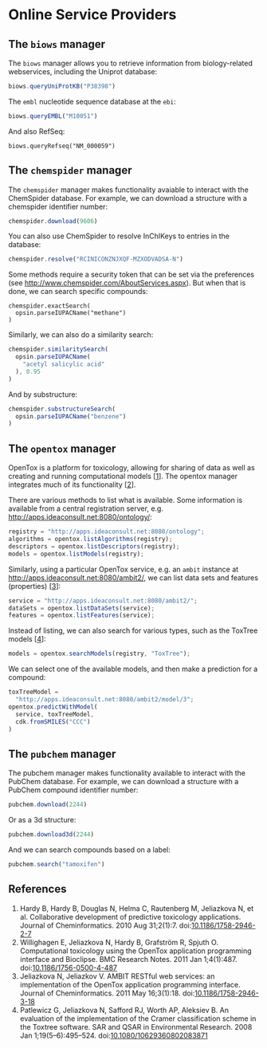 # Online Service Providers

## The `biows` manager

The `biows` manager allows you to retrieve information from biology-related
webservices, including the Uniprot
database:

```javascript
biows.queryUniProtKB("P38398")
```

The `embl` nucleotide sequence database at the `ebi`:

```js
biows.queryEMBL("M10051")
```

And also RefSeq:

```
biows.queryRefseq("NM_000059")
```

## The `chemspider` manager

The `chemspider` manager makes functionality avaiable to interact with the
ChemSpider database. For example, we can download a structure
with a chemspider identifier number:

```js
chemspider.download(9606)
```

You can also use ChemSpider to resolve InChIKeys to entries in the
database:

```js
chemspider.resolve("RCINICONZNJXQF-MZXODVADSA-N")
```

Some methods require a security token that can be set via the preferences (see
http://www.chemspider.com/AboutServices.aspx). But when that is done, we
can search specific compounds:

```
chemspider.exactSearch(
  opsin.parseIUPACName("methane")
)
```

Similarly, we can also do a similarity search:

```js
chemspider.similaritySearch(
  opsin.parseIUPACName(
    "acetyl salicylic acid"
  ), 0.95
)
```

And by substructure:

```js
chemspider.substructureSearch(
  opsin.parseIUPACName("benzene")
)
```

## The `opentox` manager

OpenTox is a platform for toxicology, allowing for sharing of
data as well as creating and running computational models [<a href="#citeref1">1</a>].
The opentox manager integrates much of its functionality [<a href="#citeref2">2</a>].

There are various methods to list what is available. Some information is
available from a central registration server, e.g.
http://apps.ideaconsult.net:8080/ontology/:

```js
registry = "http://apps.ideaconsult.net:8080/ontology";
algorithms = opentox.listAlgorithms(registry);
descriptors = opentox.listDescriptors(registry);
models = opentox.listModels(registry);
```

Similarly, using a particular OpenTox service, e.g. an
`ambit` instance at
http://apps.ideaconsult.net:8080/ambit2/, we
can list data sets and features
(properties) [<a href="#citeref3">3</a>]:

```js
service = "http://apps.ideaconsult.net:8080/ambit2/";
dataSets = opentox.listDataSets(service);
features = opentox.listFeatures(service);
```

Instead of listing, we can also search for various types, such as the ToxTree
models [<a href="#citeref4">4</a>]:

```js
models = opentox.searchModels(registry, "ToxTree");
```

We can select one of the available models, and then make a prediction for a
compound:

```js
toxTreeModel =
  "http://apps.ideaconsult.net:8080/ambit2/model/3";
opentox.predictWithModel(
  service, toxTreeModel,
  cdk.fromSMILES("CCC")
)
```

## The `pubchem` manager

The pubchem manager makes functionality available to interact with the PubChem
database. For example, we can download a structure with a
PubChem compound identifier number:

```js
pubchem.download(2244)
```

Or as a 3d structure:

```js
pubchem.download3d(2244)
```

And we can search compounds based on a label:

```js
pubchem.search("tamoxifen")
```

## References

1. <a name="citeref1"></a>Hardy B, Hardy B, Douglas N, Helma C, Rautenberg M, Jeliazkova N, et al. Collaborative development of predictive toxicology applications. Journal of Cheminformatics. 2010 Aug 31;2(1):7.  doi:[10.1186/1758-2946-2-7](https://doi.org/10.1186/1758-2946-2-7)
2. <a name="citeref2"></a>Willighagen E, Jeliazkova N, Hardy B, Grafström R, Spjuth O. Computational toxicology using the OpenTox application programming interface and Bioclipse. BMC Research Notes. 2011 Jan 1;4(1):487.  doi:[10.1186/1756-0500-4-487](https://doi.org/10.1186/1756-0500-4-487)
3. <a name="citeref3"></a>Jeliazkova N, Jeliazkov V. AMBIT RESTful web services: an implementation of the OpenTox application programming interface. Journal of Cheminformatics. 2011 May 16;3(1):18.  doi:[10.1186/1758-2946-3-18](https://doi.org/10.1186/1758-2946-3-18)
4. <a name="citeref4"></a>Patlewicz G, Jeliazkova N, Safford RJ, Worth AP, Aleksiev B. An evaluation of the implementation of the Cramer classification scheme in the Toxtree software. SAR and QSAR in Environmental Research. 2008 Jan 1;19(5–6):495–524.  doi:[10.1080/10629360802083871](https://doi.org/10.1080/10629360802083871)


